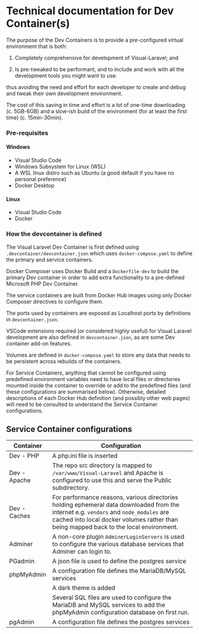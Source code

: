 # Technical documentation for Dev Container(s)

The purpose of the Dev Containers is to provide a
pre-configured virtual environment that is both:

1. Completely comprehensive for development of Visual-Laravel; and

2. Is pre-tweaked to be performant, and to include and work with
   all the development tools you might want to use.

thus avoiding the need and effort for each developer to create
and debug and tweak their own development environment.

The cost of this saving in time and effort is a lot of one-time downloading (c. 5GB-6GB)
and a slow-ish build of the environment (for at least the first time) (c. 15min-30min).

### Pre-requisites

#### Windows

* Visual Studio Code
* Windows Subsystem for Linux (WSL)
* A WSL linux distro such as Ubuntu (a good default if you have no personal preference)
* Docker Desktop

#### Linux
* Visual Studio Code
* Docker

### How the devcontainer is defined

The Visual Laravel Dev Container is first defined
using `.devcontainer/devcontainer.json` which uses `docker-compose.yaml`
to define the primary and service containers.

Docker Composer uses Docker Build and a `Dockerfile-dev`
to build the primary Dev container
in order to add extra functionality to a
pre-defined Microsoft PHP Dev Container.

The service containers are built from Docker Hub images
using only Docker Composer directives to configure them.

The ports used by containers are exposed as Localhost ports
by definitions in `devcontainer.json`.

VSCode extensions required (or considered highly useful) for
Visual Laravel development are also defined in `devcontainer.json`,
as are some Dev container add-on features.

Volumes are defined in `docker-compose.yaml`
to store any data that needs to be persistent across
rebuilds of the containers.

For Service Containers,
anything that cannot be configured using
predefined environment variables
need to have local files or directories
mounted inside the container to override or add
to the predefined files
(and these configurations are summarised below).
Otherwise, detailed descriptions of each Docker Hub definition
(and possibly other web pages)
will need to be consulted to understand
the Service Container configurations.

## Service Container configurations

| Container    | Configuration                                                                                                                         |
|--------------|---------------------------------------------------------------------------------------------------------------------------------------|
| Dev - PHP    | A php.ini file is inserted                                                                                                            |
| Dev - Apache | The repo src directory is mapped to `/var/www/Visual-Laravel` and Apache is configured to use this and serve the Public subdirectory. |
| Dev - Caches | For performance reasons, various directories holding ephemeral data downloaded from the internet e.g. `vendors` and `node_modules` are cached into local docker volumes rather than being mapped back to the local environment.
| Adminer      | A non-core plugin `AdminerLoginServers` is used to configure the various database services that Adminer can login to.                 |
| PGadmin      | A json file is used to define the postgres service                                                                                    |
| phpMyAdmin   | A configuration file defines the MariaDB/MySQL services                                                                               |
|              | A dark theme is added                                                                                                                 |
|              | Several SQL files are used to configure the MariaDB and MySQL services to add the phpMyAdmin configuration database on first run.     |
| pgAdmin | A configuration file defines the postgres services |

